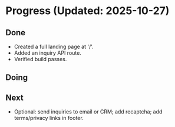 # Progress (Updated: 2025-10-27)

## Done

- Created a full landing page at '/'.
- Added an inquiry API route.
- Verified build passes.

## Doing



## Next

- Optional: send inquiries to email or CRM; add recaptcha; add terms/privacy links in footer.
